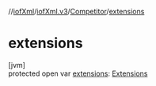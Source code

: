 //[iofXml](../../../index.md)/[iofXml.v3](../index.md)/[Competitor](index.md)/[extensions](extensions.md)

# extensions

[jvm]\
protected open var [extensions](extensions.md): [Extensions](../-extensions/index.md)
